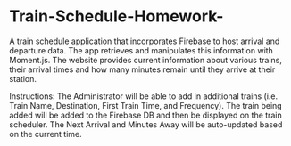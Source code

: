 # Train-Schedule-Homework-

A train schedule application that incorporates Firebase to host arrival and departure data. The app retrieves and manipulates this information with Moment.js. The website provides current information about various trains, their arrival times and how many minutes remain until they arrive at their station.

Instructions:
The Administrator will be able to add in additional trains (i.e. Train Name, Destination, First Train Time, and Frequency). The train being added will be added to the Firebase DB and then be displayed on the train scheduler. The Next Arrival and Minutes Away will be auto-updated based on the current time.

